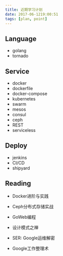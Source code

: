 ```yaml
---
title: 近期学习计划
date: 2017-06-1219:00:51
tags: [plan, point]
---
```



## Language

- golang
- tornado


## Service

- docker
- dockerfile
- docker-compose
- kubernetes
- swarm
- mesos
- consul
- ceph
- REST
- serviceless

<!-- more -->

## Deploy

- jenkins
- CI/CD
- shipyard


## Reading

- Docker进阶与实践

- Ceph分布式存储实战

- GoWeb编程

- 设计模式之禅

- SER: Google运维解密

- Google工作整理术
